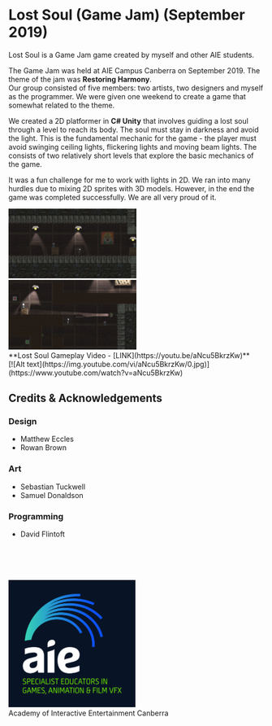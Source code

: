 # Lost Soul (Game Jam) (September 2019)
Lost Soul is a Game Jam game created by myself and other AIE students.

The Game Jam was held at AIE Campus Canberra on September 2019. The theme of the jam was **Restoring Harmony**.<br>
Our group consisted of five members: two artists, two designers and myself as the programmer. We were given one weekend to create a game that somewhat related to the theme.

We created a 2D platformer in **C# Unity** that involves guiding a lost soul through a level to reach its body. The soul must stay in darkness and avoid the light. This is the fundamental mechanic for the game - the player must avoid swinging ceiling lights, flickering lights and moving beam lights. The consists of two relatively short levels that explore the basic mechanics of the game.

It was a fun challenge for me to work with lights in 2D. We ran into many hurdles due to mixing 2D sprites with 3D models. However, in the end the game was completed successfully. We are all very proud of it.

<img src="ss1.png" width=50%/>
<img src="ss2.png" width=50%/></br>
**Lost Soul Gameplay Video - [LINK](https://youtu.be/aNcu5BkrzKw)**<br>
[![Alt text](https://img.youtube.com/vi/aNcu5BkrzKw/0.jpg)](https://www.youtube.com/watch?v=aNcu5BkrzKw)

## Credits & Acknowledgements
### Design
- Matthew Eccles
- Rowan Brown
### Art
- Sebastian Tuckwell
- Samuel Donaldson
### Programming
- David Flintoft

</br></br><br><br>
<img src="aie_logo_clr.jpg" alt="Academy of Interactive Entertainment" width=250px height=250px/><br>
Academy of Interactive Entertainment Canberra<br>
